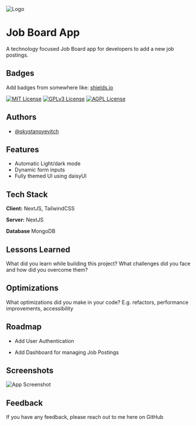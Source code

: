 
![Logo](https://dev-to-uploads.s3.amazonaws.com/uploads/articles/th5xamgrr6se0x5ro4g6.png)


# Job Board App

A technology focused Job Board app for developers to add a new job postings.

## Badges

Add badges from somewhere like: [shields.io](https://shields.io/)

[![MIT License](https://img.shields.io/badge/License-MIT-green.svg)](https://choosealicense.com/licenses/mit/)
[![GPLv3 License](https://img.shields.io/badge/License-GPL%20v3-yellow.svg)](https://opensource.org/licenses/)
[![AGPL License](https://img.shields.io/badge/license-AGPL-blue.svg)](http://www.gnu.org/licenses/agpl-3.0)


## Authors

- [@skystanoyevitch](https://github.com/skystanoyevitch)


## Features

- Automatic Light/dark mode 
- Dynamic form inputs
- Fully themed UI using daisyUI


## Tech Stack

**Client:** NextJS, TailwindCSS

**Server:** NextJS

**Database** MongoDB

## Lessons Learned

What did you learn while building this project? What challenges did you face and how did you overcome them?


## Optimizations

What optimizations did you make in your code? E.g. refactors, performance improvements, accessibility


## Roadmap

- Add User Authentication

- Add Dashboard for managing Job Postings


## Screenshots

![App Screenshot](https://via.placeholder.com/468x300?text=App+Screenshot+Here)


## Feedback

If you have any feedback, please reach out to me here on GitHub

